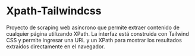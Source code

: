 # Xpath-Tailwindcss
Proyecto de scraping web asíncrono que permite extraer contenido de cualquier página utilizando XPath. La interfaz está construida con Tailwind CSS y permite ingresar una URL y un XPath para mostrar los resultados extraídos directamente en el navegador.

